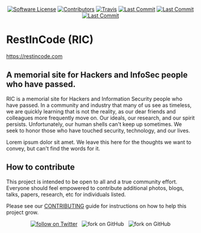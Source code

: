 <p align="center">
  <p align="center">
    <a href="https://github.com/restincode/restincode/blob/master/LICENSE"><img alt="Software License" src="https://img.shields.io/github/license/restincode/restincode?style=flat&logo=appveyor&logoColor=turquoise"></a>
    <a href="https://github.com/restincode/restincode/graphs/contributors"><img alt="Contributors" src="https://img.shields.io/github/contributors/restincode/restincode?style=flat&logo=appveyor&logoColor=turquoise"/></a>
    <a href="https://travis-ci.org/restincode/restincode"><img alt="Travis" src="https://img.shields.io/travis/restincode/restincode/master.svg?style=flat&logo=appveyor&logoColor=turquoise"></a>
    <a href="https://github.com/restincode/restincode/commits/master"><img alt="Last Commit" src="https://img.shields.io/github/last-commit/restincode/restincode?style=flat&logo=appveyor&logoColor=turquoise"></a>
    <a href="https://github.com/restincode/restincode/issues"><img alt="Last Commit" src="https://img.shields.io/github/issues-raw/restincode/restincode?style=flat&logo=appveyor&logoColor=turquoise"></a>
    <a href="https://github.com/restincode/restincode/pulls"><img alt="Last Commit" src="https://img.shields.io/github/issues-pr-raw/restincode/restincode?style=flat&logo=appveyor&logoColor=turquoise"></a>

  </p>
</p>

# RestInCode (RIC)

https://restincode.com

## A memorial site for Hackers and InfoSec people who have passed.

RIC is a memorial site for Hackers and Information Security people who have passed. In a community and industry that many of us see as timeless, we are quickly learning that is not the reality, as our dear friends and colleagues more frequently move on. Our ideals, our research, and our spirit persists. Unfortunately, our human shells can't keep up sometimes. We seek to honor those who have touched security, technology, and our lives.

Lorem ipsum dolor sit amet. We leave this here for the thoughts we want to convey, but can't find the words for it.

## How to contribute

This project is intended to be open to all and a true community effort. Everyone should feel empowered to contribute additional photos, blogs, talks, papers, research, etc for individuals listed. 

Please see our [CONTRIBUTING](https://github.com/restincode/restincode/blob/master/CONTRIBUTING.md) guide for instructions on how to help this project grow.

<p align="center">
  <p align="center">
    <a href="https://twitter.com/intent/follow?screen_name=restincode"><img src="https://img.shields.io/twitter/follow/restincode?style=social&logo=twitter" alt="follow on Twitter"></a> &nbsp; 
    <img src="https://img.shields.io/github/forks/restincode/restincode?label=Fork&style=social&link=https://github.com/restincode/restincode/fork&link=https://github.com/restincode/restincode/network" alt="fork on GitHub"> &nbsp; 
    <img src="https://img.shields.io/github/stars/restincode/restincode?style=social&link=https://github.com/restincode/restincode/fork&link=https://github.com/restincode/restincode/network" alt="fork on GitHub">
  </p>
</p>
